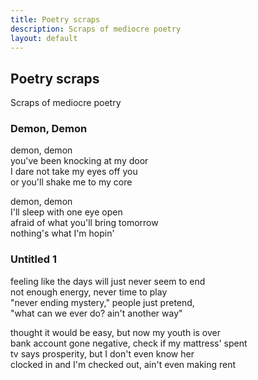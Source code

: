 ```yaml
---
title: Poetry scraps
description: Scraps of mediocre poetry
layout: default
---
```

## Poetry scraps
<p class="lead">Scraps of mediocre poetry</p>

### Demon, Demon
demon, demon  
you've been knocking at my door  
I dare not take my eyes off you  
or you'll shake me to my core

demon, demon  
I'll sleep with one eye open  
afraid of what you'll bring tomorrow  
nothing's what I'm hopin'

### Untitled 1
feeling like the days will just never seem to end  
not enough energy, never time to play  
"never ending mystery," people just pretend,  
"what can we ever do? ain't another way"

thought it would be easy, but now my youth is over  
bank account gone negative, check if my mattress' spent  
tv says prosperity, but I don't even know her  
clocked in and I'm checked out, ain't even making rent